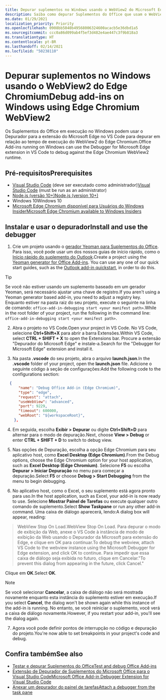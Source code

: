 ```yaml
---
title: Depurar suplementos no Windows usando o WebView2 do Microsoft Edge (baseado em Chromium)
description: Saiba como depurar Suplementos do Office que usam o WebView2 do Microsoft Edge (baseado em Chromium) usando o Depurador para a extensão do Microsoft Edge no VS Code.
ms.date: 01/29/2021
localization_priority: Priority
ms.openlocfilehash: 0908bb5040b49568006324600acacb5e36dbd1a5
ms.sourcegitcommit: ccc0a86d099ab4f5ef3d482e4ae447c3f9b818a3
ms.translationtype: HT
ms.contentlocale: pt-BR
ms.lasthandoff: 02/14/2021
ms.locfileid: "50238110"
---
```

# <a name="debug-add-ins-on-windows-using-edge-chromium-webview2"></a><span data-ttu-id="3e7c9-103">Depurar suplementos no Windows usando o WebView2 do Edge Chromium</span><span class="sxs-lookup"><span data-stu-id="3e7c9-103">Debug add-ins on Windows using Edge Chromium WebView2</span></span>

<span data-ttu-id="3e7c9-104">Os Suplementos do Office em execução no Windows podem usar o Depurador para a extensão do Microsoft Edge no VS Code para depurar em relação ao tempo de execução do WebView2 do Edge Chromium.</span><span class="sxs-lookup"><span data-stu-id="3e7c9-104">Office Add-ins running on Windows can use the Debugger for Microsoft Edge extension in VS Code to debug against the Edge Chromium WebView2 runtime.</span></span>

## <a name="prerequisites"></a><span data-ttu-id="3e7c9-105">Pré-requisitos</span><span class="sxs-lookup"><span data-stu-id="3e7c9-105">Prerequisites</span></span>

- <span data-ttu-id="3e7c9-106">[Visual Studio Code](https://code.visualstudio.com/) (deve ser executado como administrador)</span><span class="sxs-lookup"><span data-stu-id="3e7c9-106">[Visual Studio Code](https://code.visualstudio.com/) (must be run as an administrator)</span></span>
- [<span data-ttu-id="3e7c9-107">Node.js (versão 10+)</span><span class="sxs-lookup"><span data-stu-id="3e7c9-107">Node.js (version 10+)</span></span>](https://nodejs.org/)
- <span data-ttu-id="3e7c9-108">Windows 10</span><span class="sxs-lookup"><span data-stu-id="3e7c9-108">Windows 10</span></span>
- [<span data-ttu-id="3e7c9-109">Microsoft Edge Chromium disponível para Usuários do Windows Insider</span><span class="sxs-lookup"><span data-stu-id="3e7c9-109">Microsoft Edge Chromium available to Windows Insiders</span></span>](https://www.microsoftedgeinsider.com/)

## <a name="install-and-use-the-debugger"></a><span data-ttu-id="3e7c9-110">Instalar e usar o depurador</span><span class="sxs-lookup"><span data-stu-id="3e7c9-110">Install and use the debugger</span></span>

1. <span data-ttu-id="3e7c9-111">Crie um projeto usando o [gerador Yeoman para Suplementos do Office](https://github.com/OfficeDev/generator-office). Para isso, você pode usar um dos nossos guias de início rápido, como o [Início rápido do suplemento do Outlook](../quickstarts/outlook-quickstart.md).</span><span class="sxs-lookup"><span data-stu-id="3e7c9-111">Create a project using the [Yeoman generator for Office Add-ins](https://github.com/OfficeDev/generator-office). You can use any one of our quick start guides, such as the [Outlook add-in quickstart](../quickstarts/outlook-quickstart.md), in order to do this.</span></span>

> [!TIP]
> <span data-ttu-id="3e7c9-112">Se você não estiver usando um suplemento baseado em um gerador Yeoman, será necessário ajustar uma chave de registro.</span><span class="sxs-lookup"><span data-stu-id="3e7c9-112">If you aren't using a Yeoman generator based add-in, you need to adjust a registry key.</span></span> <span data-ttu-id="3e7c9-113">Enquanto estiver na pasta raiz do seu projeto, execute o seguinte na linha de comando: `office-add-in-debugging start <your manifest path>`.</span><span class="sxs-lookup"><span data-stu-id="3e7c9-113">While in the root folder of your project, run the following in the command line: `office-add-in-debugging start <your manifest path>`.</span></span>

2. <span data-ttu-id="3e7c9-114">Abra o projeto no VS Code.</span><span class="sxs-lookup"><span data-stu-id="3e7c9-114">Open your project in VS Code.</span></span> <span data-ttu-id="3e7c9-115">No VS Code, selecione **Ctrl+Shift+X** para abrir a barra Extensões.</span><span class="sxs-lookup"><span data-stu-id="3e7c9-115">Within VS Code, select **CTRL + SHIFT + X** to open the Extensions bar.</span></span> <span data-ttu-id="3e7c9-116">Procure a extensão "Depurador do Microsoft Edge" e instale-a.</span><span class="sxs-lookup"><span data-stu-id="3e7c9-116">Search for the "Debugger for Microsoft Edge" extension and install it.</span></span>

3. <span data-ttu-id="3e7c9-117">Na pasta **.vscode** do seu projeto, abra o arquivo **launch.json**.</span><span class="sxs-lookup"><span data-stu-id="3e7c9-117">In the **.vscode** folder of your project, open the **launch.json** file.</span></span> <span data-ttu-id="3e7c9-118">Adicione o seguinte código à seção de configurações:</span><span class="sxs-lookup"><span data-stu-id="3e7c9-118">Add the following code to the configurations section:</span></span>

```JSON
  {
      "name": "Debug Office Add-in (Edge Chromium)",
      "type": "edge",
      "request": "attach",
      "useWebView": "advanced",
      "port": 9229,
      "timeout": 600000,
      "webRoot": "${workspaceRoot}",
    },
```

4. <span data-ttu-id="3e7c9-119">Em seguida, escolha  **Exibir > Depurar** ou digite **Ctrl+Shift+D** para alternar para o modo de depuração.</span><span class="sxs-lookup"><span data-stu-id="3e7c9-119">Next, choose  **View > Debug** or enter **CTRL + SHIFT + D** to switch to debug view.</span></span>

5. <span data-ttu-id="3e7c9-120">Nas opções de Depuração, escolha a opção Edge Chromium para seu aplicativo host, como **Excel Desktop (Edge Chromium)**.</span><span class="sxs-lookup"><span data-stu-id="3e7c9-120">From the Debug options, choose the Edge Chromium option for your host application, such as **Excel Desktop (Edge Chromium)**.</span></span> <span data-ttu-id="3e7c9-121">Selecione **F5** ou escolha **Depurar > Iniciar Depuração** no menu para começar a depuração.</span><span class="sxs-lookup"><span data-stu-id="3e7c9-121">Select **F5** or choose **Debug > Start Debugging** from the menu to begin debugging.</span></span>

6. <span data-ttu-id="3e7c9-122">No aplicativo host, como o Excel, o seu suplemento está agora pronto para uso.</span><span class="sxs-lookup"><span data-stu-id="3e7c9-122">In the host application, such as Excel, your add-in is now ready to use.</span></span> <span data-ttu-id="3e7c9-123">Selecione **Mostrar Painel de Tarefas** ou execute qualquer outro comando de suplemento.</span><span class="sxs-lookup"><span data-stu-id="3e7c9-123">Select **Show Taskpane** or run any other add-in command.</span></span> <span data-ttu-id="3e7c9-124">Uma caixa de diálogo aparecerá, lendo:</span><span class="sxs-lookup"><span data-stu-id="3e7c9-124">A dialog box will appear, reading:</span></span>

> <span data-ttu-id="3e7c9-125">WebView Stop On Load.</span><span class="sxs-lookup"><span data-stu-id="3e7c9-125">WebView Stop On Load.</span></span> 
> <span data-ttu-id="3e7c9-126">Para depurar o modo de exibição da Web, anexe o VS Code à instância de modo de exibição da Web usando o Depurador da Microsoft para extensão do Edge, e clique em OK para continuar.</span><span class="sxs-lookup"><span data-stu-id="3e7c9-126">To debug the webview, attach VS Code to the webview instance using the Microsoft Debugger for Edge extension, and click OK to continue.</span></span> <span data-ttu-id="3e7c9-127">Para impedir que essa caixa de diálogo seja exibida no futuro, clique em Cancelar."</span><span class="sxs-lookup"><span data-stu-id="3e7c9-127">To prevent this dialog from appearing in the future, click Cancel."</span></span>

<span data-ttu-id="3e7c9-128">Clique em **OK**.</span><span class="sxs-lookup"><span data-stu-id="3e7c9-128">Select **OK**.</span></span>

> [!NOTE]
> <span data-ttu-id="3e7c9-129">Se você selecionar **Cancelar**, a caixa de diálogo não será mostrada novamente enquanto esta instância do suplemento estiver em execução.</span><span class="sxs-lookup"><span data-stu-id="3e7c9-129">If you select **Cancel**, the dialog won't be shown again while this instance of the add-in is running.</span></span> <span data-ttu-id="3e7c9-130">No entanto, se você reiniciar o suplemento, você verá a caixa de diálogo novamente.</span><span class="sxs-lookup"><span data-stu-id="3e7c9-130">However, if you restart your add-in, you'll see the dialog again.</span></span>

7. <span data-ttu-id="3e7c9-131">Agora você pode definir pontos de interrupção no código e depuração do projeto.</span><span class="sxs-lookup"><span data-stu-id="3e7c9-131">You're now able to set breakpoints in your project's code and debug.</span></span>

## <a name="see-also"></a><span data-ttu-id="3e7c9-132">Confira também</span><span class="sxs-lookup"><span data-stu-id="3e7c9-132">See also</span></span>

* [<span data-ttu-id="3e7c9-133">Testar e depurar Suplementos do Office</span><span class="sxs-lookup"><span data-stu-id="3e7c9-133">Test and debug Office Add-ins</span></span>](test-debug-office-add-ins.md)
* [<span data-ttu-id="3e7c9-134">Extensão de Depurador de Suplementos do Microsoft Office para o Visual Studio Code</span><span class="sxs-lookup"><span data-stu-id="3e7c9-134">Microsoft Office Add-in Debugger Extension for Visual Studio Code</span></span>](debug-with-vs-extension.md)
* [<span data-ttu-id="3e7c9-135">Anexar um depurador do painel de tarefas</span><span class="sxs-lookup"><span data-stu-id="3e7c9-135">Attach a debugger from the task pane</span></span>](attach-debugger-from-task-pane.md)